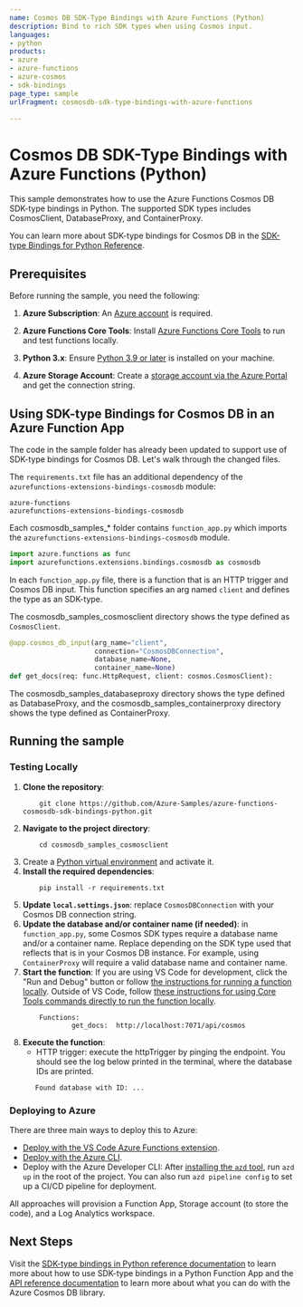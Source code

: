 ```yaml
---
name: Cosmos DB SDK-Type Bindings with Azure Functions (Python)
description: Bind to rich SDK types when using Cosmos input.
languages:
- python
products:
- azure
- azure-functions
- azure-cosmos
- sdk-bindings
page_type: sample
urlFragment: cosmosdb-sdk-type-bindings-with-azure-functions

---
```

<!-- YAML front-matter schema: https://review.learn.microsoft.com/en-us/help/contribute/samples/process/onboarding?branch=main#supported-metadata-fields-for-readmemd -->

# Cosmos DB SDK-Type Bindings with Azure Functions (Python)

This sample demonstrates how to use the Azure Functions Cosmos DB SDK-type bindings in Python. The supported SDK types includes CosmosClient, DatabaseProxy, and ContainerProxy.

You can learn more about SDK-type bindings for Cosmos DB in the [SDK-type Bindings for Python Reference](https://learn.microsoft.com/en-us/azure/azure-functions/functions-reference-python?tabs=get-started%2Casgi%2Capplication-level&pivots=python-mode-decorators#sdk-type-bindings-preview).

## Prerequisites

Before running the sample, you need the following:

1. **Azure Subscription**: An [Azure account](https://azure.com/free) is required.
   
2. **Azure Functions Core Tools**: Install [Azure Functions Core Tools](https://learn.microsoft.com/en-us/azure/azure-functions/functions-run-local?tabs=windows%2Cisolated-process%2Cnode-v4%2Cpython-v2%2Chttp-trigger%2Ccontainer-apps&pivots=programming-language-python) to run and test functions locally.

3. **Python 3.x**: Ensure [Python 3.9 or later](https://www.python.org/downloads/) is installed on your machine.

4. **Azure Storage Account**: Create a [storage account via the Azure Portal](https://docs.microsoft.com/azure/storage/common/storage-account-overview) and get the connection string.

## Using SDK-type Bindings for Cosmos DB in an Azure Function App
The code in the sample folder has already been updated to support use of SDK-type bindings for Cosmos DB. Let's walk through the changed files.

The `requirements.txt` file has an additional dependency of the `azurefunctions-extensions-bindings-cosmosdb` module:

```
azure-functions
azurefunctions-extensions-bindings-cosmosdb
```

Each cosmosdb_samples_* folder contains `function_app.py` which imports the `azurefunctions-extensions-bindings-cosmosdb` module.
```python
import azure.functions as func
import azurefunctions.extensions.bindings.cosmosdb as cosmosdb
```

In each `function_app.py` file, there is a function that is an HTTP trigger and Cosmos DB input. This function specifies an arg named `client` and defines the type as an SDK-type.

The cosmosdb_samples_cosmosclient directory shows the type defined as `CosmosClient`.
```python
@app.cosmos_db_input(arg_name="client",
                     connection="CosmosDBConnection",
                     database_name=None,
                     container_name=None)
def get_docs(req: func.HttpRequest, client: cosmos.CosmosClient):
```
The cosmosdb_samples_databaseproxy directory shows the type defined as DatabaseProxy, and the cosmosdb_samples_containerproxy directory shows the type defined as ContainerProxy.

## Running the sample
### Testing Locally
1. **Clone the repository**: 
    ```
        git clone https://github.com/Azure-Samples/azure-functions-cosmosdb-sdk-bindings-python.git
    ```
2. **Navigate to the project directory**:
    ```
        cd cosmosdb_samples_cosmosclient
    ```
3. Create a [Python virtual environment](https://docs.python.org/3/tutorial/venv.html#creating-virtual-environments) and activate it.
4. **Install the required dependencies**:
    ```
        pip install -r requirements.txt
    ```
5. **Update `local.settings.json`**: replace `CosmosDBConnection` with your Cosmos DB connection string.
6. **Update the database and/or container name (if needed)**: in `function_app.py`, some Cosmos SDK types require a database name and/or a container name. Replace depending on the SDK type used that reflects that is in your Cosmos DB instance. For example, using `ContainerProxy` will require a valid database name and container name.
7. **Start the function**: If you are using VS Code for development, click the "Run and Debug" button or follow [the instructions for running a function locally](https://docs.microsoft.com/azure/azure-functions/create-first-function-vs-code-python#run-the-function-locally). Outside of VS Code, follow [these instructions for using Core Tools commands directly to run the function locally](https://docs.microsoft.com/azure/azure-functions/functions-run-local?tabs=v4%2Cwindows%2Cpython%2Cportal%2Cbash#start).
   ```
       Functions:
               get_docs:  http://localhost:7071/api/cosmos
   ```
8. **Execute the function**: 
   - HTTP trigger: execute the httpTrigger by pinging the endpoint. You should see the log below printed in the terminal, where the database IDs are printed.
   ```
      Found database with ID: ...
   ```

### Deploying to Azure

There are three main ways to deploy this to Azure:

* [Deploy with the VS Code Azure Functions extension](https://docs.microsoft.com/en-us/azure/azure-functions/create-first-function-vs-code-python#publish-the-project-to-azure). 
* [Deploy with the Azure CLI](https://docs.microsoft.com/en-us/azure/azure-functions/create-first-function-cli-python?tabs=azure-cli%2Cbash%2Cbrowser#create-supporting-azure-resources-for-your-function).
* Deploy with the Azure Developer CLI: After [installing the `azd` tool](https://learn.microsoft.com/en-us/azure/developer/azure-developer-cli/install-azd?tabs=localinstall%2Cwindows%2Cbrew), run `azd up` in the root of the project. You can also run `azd pipeline config` to set up a CI/CD pipeline for deployment.

All approaches will provision a Function App, Storage account (to store the code), and a Log Analytics workspace.

## Next Steps
Visit the [SDK-type bindings in Python reference documentation](https://learn.microsoft.com/en-us/azure/azure-functions/functions-reference-python?tabs=get-started%2Casgi%2Capplication-level&pivots=python-mode-decorators#sdk-type-bindings-preview) to learn more about how to use SDK-type bindings in a Python Function App and the [API reference documentation](https://learn.microsoft.com/en-us/python/api/azure-cosmos/azure.cosmos?view=azure-python) to learn more about what you can do with the Azure Cosmos DB library.

